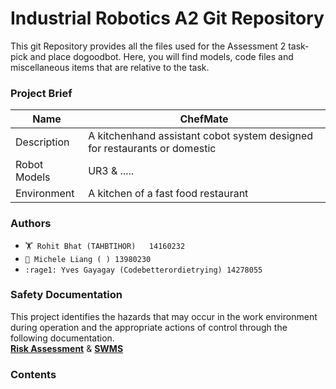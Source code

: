 
# Industrial Robotics A2 Git Repository 


This git Repository provides all the files used for the Assessment 2 task- pick and place dogoodbot. Here, you will find models, code files and miscellaneous items that are relative to the task.

### Project Brief
| Name  | ChefMate |
| ------------- | ------------- |
| Description  | A kitchenhand assistant cobot system designed for restaurants or domestic  |
| Robot Models  | UR3 & .....  |
| Environment  | A kitchen of a fast food restaurant  |

### Authors 
+ `🏋️ Rohit Bhat (TAHBTIHOR)   14160232` 
+ ` 🏯 Michele Liang ( ) 13980230 `
+ `:rage1: Yves Gayagay (Codebetterordietrying) 14278055 ` 


### Safety Documentation
This project identifies the hazards that may occur in the work environment during operation and the appropriate actions of control through the following documentation.                                                               
[**Risk Assessment**]()  &  [**SWMS**]()

### Contents

